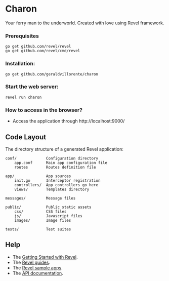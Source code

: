 # Charon

Your ferry man to the underworld. Created with love using Revel framework.

### Prerequisites
```
go get github.com/revel/revel
go get github.com/revel/cmd/revel
```

### Installation:
```
go get github.com/geraldvillorente/charon
```

### Start the web server:
```
revel run charon
```

### How to access in the browser?
- Access the application through http://localhost:9000/

## Code Layout

The directory structure of a generated Revel application:

    conf/             Configuration directory
        app.conf      Main app configuration file
        routes        Routes definition file

    app/              App sources
        init.go       Interceptor registration
        controllers/  App controllers go here
        views/        Templates directory

    messages/         Message files

    public/           Public static assets
        css/          CSS files
        js/           Javascript files
        images/       Image files

    tests/            Test suites


## Help

* The [Getting Started with Revel](http://revel.github.io/tutorial/gettingstarted.html).
* The [Revel guides](http://revel.github.io/manual/index.html).
* The [Revel sample apps](http://revel.github.io/examples/index.html).
* The [API documentation](https://godoc.org/github.com/revel/revel).

